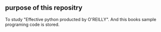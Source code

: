 ## purpose of this repositry
To study "Effective python producted by O'REILLY".
And this books sample programing code is stored.
